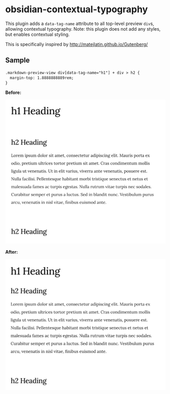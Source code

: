 # obsidian-contextual-typography

This plugin adds a `data-tag-name` attribute to all top-level preview `div`s, allowing contextual typography. Note: this plugin does not add any styles, but enables contextual styling.

This is specifically inspired by http://matejlatin.github.io/Gutenberg/

## Sample

```
.markdown-preview-view div[data-tag-name="h1"] + div > h2 {
  margin-top: 1.8888888889rem;
}
```

**Before:**

![Before](images/before.png)


**After:**

![After](images/after.png)